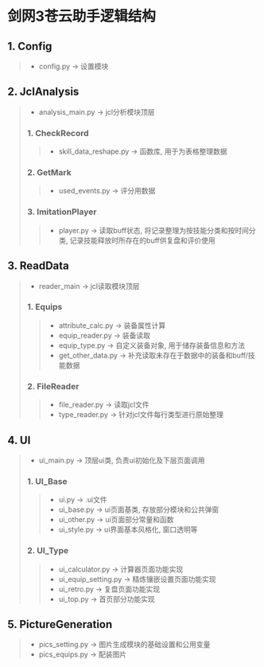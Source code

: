 # 剑网3苍云助手逻辑结构  
## 1. Config
> * config.py -> 设置模块
## 2. JclAnalysis    
> * analysis_main.py -> jcl分析模块顶层  
> ### 1. CheckRecord    
>> * skill_data_reshape.py -> 函数库, 用于为表格整理数据  
> ### 2. GetMark  
>> * used_events.py -> 评分用数据
> ### 3. ImitationPlayer  
>> * player.py -> 读取buff状态, 将记录整理为按技能分类和按时间分类, 记录技能释放时所存在的buff供复盘和评价使用  
## 3. ReadData  
> * reader_main -> jcl读取模块顶层
> ### 1. Equips
>> * attribute_calc.py -> 装备属性计算
>> * equip_reader.py -> 装备读取
>> * equip_type.py -> 自定义装备对象, 用于储存装备信息和方法
>> * get_other_data.py -> 补充读取未存在于数据中的装备和buff/技能数据
> ### 2. FileReader
>> * file_reader.py -> 读取jcl文件
>> * type_reader.py -> 针对jcl文件每行类型进行原始整理
## 4. UI
> * ui_main.py -> 顶层ui类, 负责ui初始化及下层页面调用
> ### 1. UI_Base
>> * ui.py -> .ui文件
>> * ui_base.py -> ui页面基类, 存放部分模块和公共弹窗
>> * ui_other.py -> ui页面部分常量和函数
>> * ui_style.py -> ui界面基本风格化, 窗口透明等
> ### 2. UI_Type
>> * ui_calculator.py -> 计算器页面功能实现
>> * ui_equip_setting.py -> 精炼镶嵌设置页面功能实现
>> * ui_retro.py -> 复盘页面功能实现
>> * ui_top.py -> 首页部分功能实现
## 5. PictureGeneration
> * pics_setting.py -> 图片生成模块的基础设置和公用变量
> * pics_equips.py -> 配装图片
 